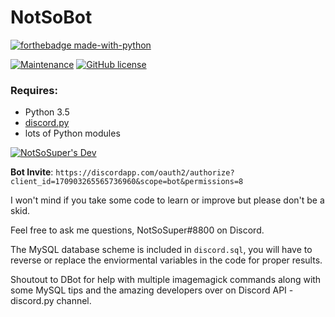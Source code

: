 # NotSoBot
[![forthebadge made-with-python](http://ForTheBadge.com/images/badges/made-with-python.svg)](https://www.python.org/)

[![Maintenance](https://img.shields.io/badge/Maintained%3F-yes-green.svg)](https://GitHub.com/Naereen/StrapDown.js/graphs/commit-activity)
[![GitHub license](https://img.shields.io/github/license/Naereen/StrapDown.js.svg)](https://github.com/NotSoSuper/NotSoBot/blob/master/LICENSE)
### Requires:
- Python 3.5
- [discord.py](https://github.com/rapptz/discord.py)
- lots of Python modules

[![NotSoSuper's Dev](https://discordapp.com/api/guilds/178313653177548800/widget.png?style=banner2)](https://discord.gg/QQENx4f)

**Bot Invite**: `https://discordapp.com/oauth2/authorize?client_id=170903265565736960&scope=bot&permissions=8`

I won't mind if you take some code to learn or improve but please don't be a skid.

Feel free to ask me questions, NotSoSuper#8800 on Discord.

The MySQL database scheme is included in `discord.sql`, you will have to reverse or replace the enviormental variables in the code for proper results.

Shoutout to DBot for help with multiple imagemagick commands along with some MySQL tips and the amazing developers over on Discord API - discord.py channel.
